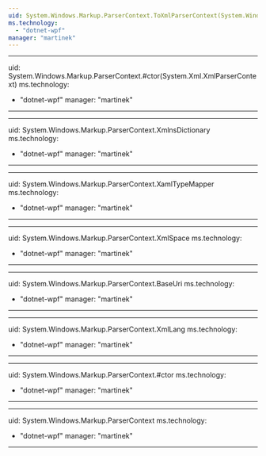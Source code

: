 ```yaml
---
uid: System.Windows.Markup.ParserContext.ToXmlParserContext(System.Windows.Markup.ParserContext)
ms.technology: 
  - "dotnet-wpf"
manager: "martinek"
---
```


---
uid: System.Windows.Markup.ParserContext.#ctor(System.Xml.XmlParserContext)
ms.technology: 
  - "dotnet-wpf"
manager: "martinek"
---

---
uid: System.Windows.Markup.ParserContext.XmlnsDictionary
ms.technology: 
  - "dotnet-wpf"
manager: "martinek"
---

---
uid: System.Windows.Markup.ParserContext.XamlTypeMapper
ms.technology: 
  - "dotnet-wpf"
manager: "martinek"
---

---
uid: System.Windows.Markup.ParserContext.XmlSpace
ms.technology: 
  - "dotnet-wpf"
manager: "martinek"
---

---
uid: System.Windows.Markup.ParserContext.BaseUri
ms.technology: 
  - "dotnet-wpf"
manager: "martinek"
---

---
uid: System.Windows.Markup.ParserContext.XmlLang
ms.technology: 
  - "dotnet-wpf"
manager: "martinek"
---

---
uid: System.Windows.Markup.ParserContext.#ctor
ms.technology: 
  - "dotnet-wpf"
manager: "martinek"
---

---
uid: System.Windows.Markup.ParserContext
ms.technology: 
  - "dotnet-wpf"
manager: "martinek"
---
